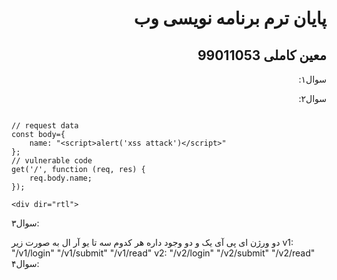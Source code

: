 <div dir="rtl">
  
# پایان ترم برنامه نویسی وب

## معین کاملی 99011053


سوال۱:


سوال۲:

</div>

```

// request data
const body={
    name: "<script>alert('xss attack')</script>"
};
// vulnerable code
get('/', function (req, res) {
    req.body.name;
});

<div dir="rtl">

```
سوال۳:

دو ورژن ای پی آی یک و دو وجود داره هر کدوم سه تا یو آر ال به صورت زیر
v1:
"/v1/login"
"/v1/submit"
"/v1/read"
v2:
"/v2/login"
"/v2/submit"
"/v2/read"
سوال۴:


</div>
